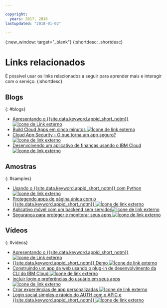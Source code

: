 ```yaml
---

copyright:
  years: 2017, 2018
lastupdated: "2018-01-02"

---
```


{:new_window: target="_blank"}
{:shortdesc: .shortdesc}


# Links relacionados

É possível usar os links relacionados a seguir para aprender mais e interagir com o serviço.
{:shortdesc}

## Blogs
{: #blogs}

* <a href="https://www.ibm.com/blogs/bluemix/2017/03/introducing-ibm-bluemix-app-id-authentication-profiles-service-app-developers/" target="_blank">Apresentando o
{{site.data.keyword.appid_short_notm}} <img src="../../icons/launch-glyph.svg" alt="ícone de Link externo"></a>
* <a href="https://www.ibm.com/blogs/bluemix/2017/10/build-cloud-apps-5-minutes/" target="_blank">Build Cloud Apps em cinco minutos <img src="../../icons/launch-glyph.svg" alt="Ícone de link externo"></a>
* <a href="https://www.ibm.com/blogs/bluemix/2017/08/cloud-app-security-makes-secure-app/" target="_blank">Cloud App Security - O que torna um app seguro? <img src="../../icons/launch-glyph.svg" alt="Ícone de link externo"></a>
* <a href="https://www.ibm.com/blogs/bluemix/2017/08/developing-finance-application-using-ibm-cloud/" target="_blank">Desenvolvendo um aplicativo de finanças usando o IBM Cloud <img src="../../icons/launch-glyph.svg" alt="Ícone de link externo"></a>

## Amostras
{: #samples}

* <a href="https://github.com/mnsn/appid-python-flask-example" target="_blank">Usando o {{site.data.keyword.appid_short_notm}} com Python <img src="../../icons/launch-glyph.svg" alt="Ícone de link externo"></a>
* <a href="https://www.ibm.com/blogs/bluemix/2017/09/securing-single-page-apps-app-id-service/" target="_blank">Protegendo apps de página única com o {{site.data.keyword.appid_short_notm}} <img src="../../icons/launch-glyph.svg" alt="Ícone de link externo"></a>
* <a href="https://console.bluemix.net/docs/tutorials/serverless-mobile-backend.html#mobile-application-with-a-serverless-backend" target="_blank">Aplicativo móvel com um backend sem servidor<img src="../../icons/launch-glyph.svg" alt="Ícone de link externo"></a>
* <a href="https://www.ibm.com/cloud/garage/content/architecture/securityArchitecture/security-for-application" target="_blank">Segurança para proteger e monitorar seus apps <img src="../../icons/launch-glyph.svg" alt="Ícone de link externo"></a>

## Vídeos
{: #videos}

* <a href="https://www.youtube.com/watch?v=cTn7l_J3tPg" target="_blank">Apresentando o {{site.data.keyword.appid_short_notm}}
<img src="../../icons/launch-glyph.svg" alt="ícone de Link externo"></a>
* <a href="https://www.youtube.com/watch?v=HYomAFlNxqw" target="_blank">{{site.data.keyword.appid_short_notm}} Demo <img src="../../icons/launch-glyph.svg" alt="Ícone de link externo"></a>
* <a href="https://www.youtube.com/watch?v=JrnwFXclKcI" target="_blank">Construindo um app da web usando o plug-in de desenvolvimento da CLI do IBM Cloud <img src="../../icons/launch-glyph.svg" alt="Ícone de link externo"></a>
* <a href="https://www.youtube.com/watch?v=Glb412s4X3Q" target="_blank">Incluir login e preferências do usuário em seus apps <img src="../../icons/launch-glyph.svg" alt="Ícone de link externo"></a>
* <a href="https://www.youtube.com/watch?v=VVWw5AjYg48" target="_blank">Criar experiências de app personalizadas <img src="../../icons/launch-glyph.svg" alt="Ícone de link externo"></a>
* <a href="https://www.youtube.com/watch?v=Fa9YD2NGZiE" target="_blank">Login social simples e rápido do AUTH com o APIC e {{site.data.keyword.appid_short_notm}} <img src="../../icons/launch-glyph.svg" alt="Ícone de link externo"></a>
